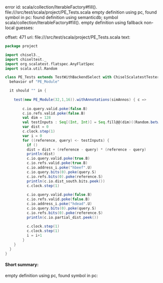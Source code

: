 error id: scala/collection/IterableFactory#fill().
file://<WORKSPACE>/src/test/scala/project/PE_Tests.scala
empty definition using pc, found symbol in pc: 
found definition using semanticdb; symbol scala/collection/IterableFactory#fill().
empty definition using fallback
non-local guesses:

offset: 471
uri: file://<WORKSPACE>/src/test/scala/project/PE_Tests.scala
text:
```scala
package project

import chisel3._
import chiseltest._
import org.scalatest.flatspec.AnyFlatSpec
import scala.util.Random

class PE_Tests extends TestWithBackendSelect with ChiselScalatestTester {
  behavior of "PE_Module"

  it should "" in {
    
    test(new PE_Module(32,1,16)).withAnnotations(simAnnos) { c =>
      
        c.io.query.valid.poke(false.B)
        c.io.refs.valid.poke(false.B)
        val dim = 128
        val testInputs : Seq[(Int, Int)] = Seq.fill@@(dim)((Random.between(-10, 11), Random.between(-10, 11)))
        var dist = 0
        c.clock.step(1)
        var i = 0
        for ((reference, query) <- testInputs) {
          if ()
          dist = dist + (reference - query) * (reference - query)
          println(dist)
          c.io.query.valid.poke(true.B)
          c.io.refs.valid.poke(true.B)
          c.io.address_i.poke("hbeef".U)
          c.io.query.bits(0).poke(query.S)
          c.io.refs.bits(0).poke(reference.S)
          println(c.io.dist_south.bits.peek())
          c.clock.step(1)
          
          c.io.query.valid.poke(false.B)
          c.io.refs.valid.poke(false.B)
          c.io.address_i.poke("hdead".U)
          c.io.query.bits(0).poke(query.S)
          c.io.refs.bits(0).poke(reference.S)
          println(c.io.partial_dist.peek())
          
          c.clock.step(1)
          c.clock.step(1)
          i = i+1
        }
    }
  }
}

```


#### Short summary: 

empty definition using pc, found symbol in pc: 